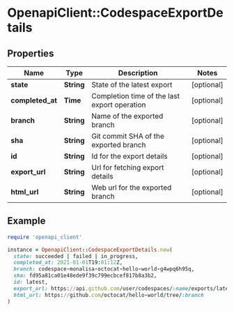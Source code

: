# OpenapiClient::CodespaceExportDetails

## Properties

| Name | Type | Description | Notes |
| ---- | ---- | ----------- | ----- |
| **state** | **String** | State of the latest export | [optional] |
| **completed_at** | **Time** | Completion time of the last export operation | [optional] |
| **branch** | **String** | Name of the exported branch | [optional] |
| **sha** | **String** | Git commit SHA of the exported branch | [optional] |
| **id** | **String** | Id for the export details | [optional] |
| **export_url** | **String** | Url for fetching export details | [optional] |
| **html_url** | **String** | Web url for the exported branch | [optional] |

## Example

```ruby
require 'openapi_client'

instance = OpenapiClient::CodespaceExportDetails.new(
  state: succeeded | failed | in_progress,
  completed_at: 2021-01-01T19:01:12Z,
  branch: codespace-monalisa-octocat-hello-world-g4wpq6h95q,
  sha: fd95a81ca01e48ede9f39c799ecbcef817b8a3b2,
  id: latest,
  export_url: https://api.github.com/user/codespaces/:name/exports/latest,
  html_url: https://github.com/octocat/hello-world/tree/:branch
)
```

